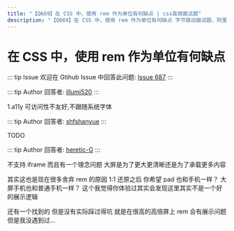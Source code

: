```yaml
---
title: "【Q669】在 CSS 中，使用 rem 作为单位有何缺点 | css高频面试题"
description: "【Q669】在 CSS 中，使用 rem 作为单位有何缺点 字节跳动面试题、阿里腾讯面试题、美团小米面试题。"
---
```


# 在 CSS 中，使用 rem 作为单位有何缺点

::: tip Issue
欢迎在 Gtihub Issue 中回答此问题: [Issue 687](https://github.com/shfshanyue/Daily-Question/issues/687)
:::

::: tip Author
回答者: [illumi520](https://github.com/illumi520)
:::

1.a11y 可访问性不友好,不跟随系统字体

::: tip Author
回答者: [shfshanyue](https://github.com/shfshanyue)
:::

TODO

::: tip Author
回答者: [heretic-G](https://github.com/heretic-G)
:::

不支持 iframe 而且有一个理念问题 大屏是为了更大更清晰还是为了承载更多内容

其实这也是现在很多舍弃 rem 的原因 1:1 还原之后 你希望 pad 也和手机一样？ 大屏手机也和普通手机一样？ 这个我觉得你体验过其实会发现这里其实不是一个好的展示逻辑

还有一个找到的 但是没有实际踩过得坑 就是在很高的高倍屏上 rem 会有展示问题 但是我没遇到过...
